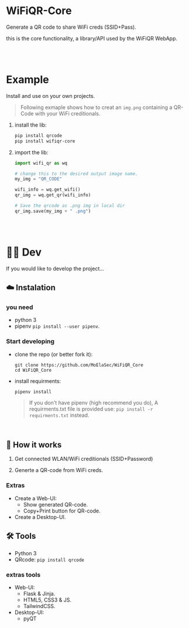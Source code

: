 # WiFiQR-Core

Generate a QR code to share WiFi creds (SSID+Pass).

this is the core functionality, a library/API used by the WiFiQR WebApp.

<br>
<br>

# Example

Install and use on your own projects.

> Following exmaple shows how to creat an `img.png` containing a QR-Code with your WiFi creditionals.

1. install the lib:

   ```bash
   pip install qrcode
   pip install wifiqr-core
   ```

2. import the lib:

   ```python
   import wifi_qr as wq

   # change this to the desired output image name.
   my_img = "QR_CODE"

   wifi_info = wq.get_wifi()
   qr_img = wq.get_qr(wifi_info)

   # Save the qrcode as .png img in local dir
   qr_img.save(my_img + " .png")
   ```

<br>
<br>

# 👨‍💻 Dev

If you would like to develop the project...

## ☁️ Instalation

### you need

- python 3
- pipenv `pip install --user pipenv`. 

### Start developing

- clone the repo (or better fork it):

  ```shell
  git clone https://github.com/MoElaSec/WiFiQR_Core
  cd WiFiQR_Core
  ```

- install requirments:

  ```shell
  pipenv install
  ```
    > If you don't have pipenv (high recommend you do), A requirments.txt file is provided use:
        `pip install -r requirments.txt` instead.

<br>

## 🧐 How it works

1. Get connected WLAN/WiFi creditionals (SSID+Password)

2. Generte a QR-code from WiFi creds.

### Extras

- Create a Web-UI:
  - Show generated QR-code.
  - Copy+Print button for QR-code.
- Create a Desktop-UI.

## 🛠 Tools

- Python 3
- QRcode: `pip install qrcode`

### extras tools

- Web-UI:
  - Flask & Jinja.
  - HTML5, CSS3 & JS.
  - TailwindCSS.
- Desktop-UI:
  - pyQT
